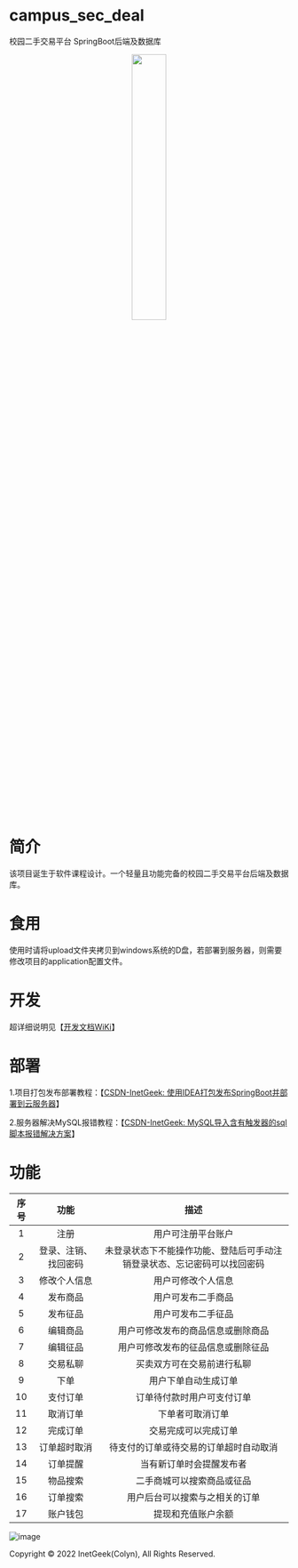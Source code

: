 # campus_sec_deal
校园二手交易平台 SpringBoot后端及数据库
<div align="center">
<img src="https://user-images.githubusercontent.com/42563262/194395085-1bcad0f8-b826-4130-9bf6-27093716f4e1.png" width="35%" height="35%"/>
</div>

# 简介
该项目诞生于软件课程设计。一个轻量且功能完备的校园二手交易平台后端及数据库。
# 食用
使用时请将upload文件夹拷贝到windows系统的D盘，若部署到服务器，则需要修改项目的application配置文件。

# 开发
超详细说明见【[开发文档WiKi](https://github.com/Inetgeek/campus_sec_deal/wiki/%E5%BC%80%E5%8F%91WiKi)】

# 部署
1.项目打包发布部署教程：【[CSDN-InetGeek: 使用IDEA打包发布SpringBoot并部署到云服务器](https://blog.csdn.net/qq_34532102/article/details/127018858)】

2.服务器解决MySQL报错教程：【[CSDN-InetGeek: MySQL导入含有触发器的sql脚本报错解决方案](https://blog.csdn.net/qq_34532102/article/details/127018488)】

# 功能
| 序号 |         功能         |                             描述                             |
| :--: | :------------------: | :----------------------------------------------------------: |
|  1   |         注册         |                      用户可注册平台账户                      |
|  2   | 登录、注销、找回密码 | 未登录状态下不能操作功能、登陆后可手动注销登录状态、忘记密码可以找回密码 |
|  3   |     修改个人信息     |                      用户可修改个人信息                      |
|  4   |       发布商品       |                      用户可发布二手商品                      |
|  5   |       发布征品       |                      用户可发布二手征品                      |
|  6   |       编辑商品       |              用户可修改发布的商品信息或删除商品              |
|  7   |       编辑征品       |              用户可修改发布的征品信息或删除征品              |
|  8   |       交易私聊       |                  买卖双方可在交易前进行私聊                  |
|  9   |         下单         |                     用户下单自动生成订单                     |
|  10  |       支付订单       |                  订单待付款时用户可支付订单                  |
|  11  |       取消订单       |                       下单者可取消订单                       |
|  12  |       完成订单       |                     交易完成可以完成订单                     |
|  13  |     订单超时取消     |            待支付的订单或待交易的订单超时自动取消            |
|  14  |       订单提醒       |                   当有新订单时会提醒发布者                   |
|  15  |       物品搜索       |                  二手商城可以搜索商品或征品                  |
|  16  |       订单搜索       |                用户后台可以搜索与之相关的订单                |
|  17  |       账户钱包       |                      提现和充值账户余额                      |

![image](https://user-images.githubusercontent.com/42563262/194394912-b099714a-1f13-48ff-bbd6-fc74174204a6.png)


Copyright © 2022 InetGeek(Colyn), All Rights Reserved. 
